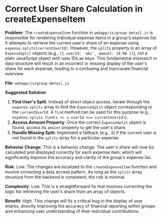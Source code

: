 # Correct User Share Calculation in createExpenseItem

**Problem**: The `createExpenseItem` function in `webapp/js/group-detail.js` is responsible for rendering individual expense items in a group's expense list. It attempts to retrieve the current user's share of an expense using `expense.splits[currentUserId]`. However, the `splits` property is an array of `ExpenseSplit` objects (e.g., `[{ userId: 'abc', amount: 10.00 }]`), not a plain JavaScript object with user IDs as keys. This fundamental mismatch in data structure will result in an incorrect or missing display of the user's share for each expense, leading to a confusing and inaccurate financial overview.

**File**: `webapp/js/group-detail.js`

**Suggested Solution**:
1. **Find User's Split**: Instead of direct object access, iterate through the `expense.splits` array to find the `ExpenseSplit` object corresponding to the `currentUserId`. A `find` method can be used for this purpose (e.g., `expense.splits.find(s => s.userId === currentUserId)`).
2. **Access Amount Property**: Once the correct `ExpenseSplit` object is found, access its `amount` property to get the user's share.
3. **Handle Missing Split**: Implement a fallback (e.g., `0`) if the current user is not found in the `splits` array for a particular expense.

**Behavior Change**: This is a behavior change. The user's share will now be calculated and displayed correctly for each expense item, which will significantly improve the accuracy and clarity of the group's expense list.

**Risk**: Low. The changes are localized to the `createExpenseItem` function and involve correcting a data access pattern. As long as the `splits` array structure from the backend is consistent, the risk is minimal.

**Complexity**: Low. This is a straightforward fix that involves correcting the logic for retrieving the user's share from an array of objects.

**Benefit**: High. This change will fix a critical bug in the display of user shares, directly improving the accuracy of financial reporting within groups and enhancing user understanding of their individual contributions.